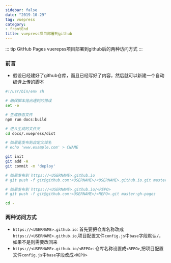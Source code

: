 ```yaml
---
sidebar: false
date: "2019-10-29"
tag: vuepress
category: 
- frontEnd
title: vuepress项目部署到github
---
```


::: tip GitHub Pages
vuerepss项目部署到github后的两种访问方式
:::
 <!-- more -->
### 前言
- 假设已经建好了github仓库，而且已经写好了内容，然后就可以新建一个自动编译上传的脚本
```sh
#!/usr/bin/env sh

# 确保脚本抛出遇到的错误
set -e

# 生成静态文件
npm run docs:build

# 进入生成的文件夹
cd docs/.vuepress/dist

# 如果是发布到自定义域名
# echo 'www.example.com' > CNAME

git init
git add -A
git commit -m 'deploy'

# 如果发布到 https://<USERNAME>.github.io
# git push -f git@github.com:<USERNAME>/<USERNAME>.github.io.git master

# 如果发布到 https://<USERNAME>.github.io/<REPO>
# git push -f git@github.com:<USERNAME>/<REPO>.git master:gh-pages

cd -
```

### 两种访问方式
-  `https://<USERNAME>.github.io`:
首先要把仓库名称改成`https://<USERNAME>.github.io`,项目配置文件`config.js`中`base`字段默认`/`，如果不是则需要改回来
- `https://<USERNAME>.github.io/<REPO>`:
仓库名称设置成`<REPO>`,把项目配置文件`config.js`中`base`字段改成`<REPO>`




